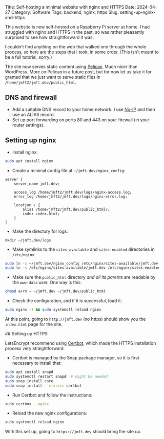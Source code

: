 Title: Self-hosting a minimal website with nginx and HTTPS
Date: 2024-04-27
Category: Software
Tags: backend, nginx, https
Slug: setting-up-nginx-and-https

This website is now self-hosted on a Raspberry Pi server at home. I had
struggled with nginx and HTTPS in the past, so was rather pleasantly
surprised to see how straightforward it was.

I couldn't find anything on the web that walked one through the whole
process, so here are the steps that I took, in some order. (This isn't
meant to be a full tutorial, sorry.)

The site now serves static content using
[Pelican](https://getpelican.com). Much nicer than WordPress. More on
Pelican in a future post, but for now let us take it for granted that we
just want to serve static files in `/home/jmft2/jmft.dev/public_html`.


## DNS and firewall

* Add a suitable DNS record to your home network. I use
    [No-IP](https://noip.com) and then use an ALIAS record.
* Set up port forwarding on ports 80 and 443 on your firewall (in your
    router settings).


## Setting up nginx

* Install nginx:
```bash
sudo apt install nginx
```

* Create a minimal config file at `~/jmft.dev/nginx_config`:
```
server {
    server_name jmft.dev;

    access_log /home/jmft2/jmft.dev/logs/nginx-access.log;
    error_log /home/jmft2/jmft.dev/logs/nginx-error.log;

    location / {
        alias /home/jmft2/jmft.dev/public_html/;
        index index.html;
    }
}
```

* Make the directory for logs:
```
mkdir ~/jmft.dev/logs
```

* Make symlinks to the `sites-available` and `sites-enabled` directories
  in `/etc/nginx`:
```bash
sudo ln -s ~/jmft.dev/nginx_config /etc/nginx/sites-available/jmft.dev
sudo ln -s /etc/nginx/sites-available/jmft.dev /etc/nginx/sites-enabled/jmft.dev
```

* Make sure the `public_html` directory *and all its parents* are
    readable by the `www-data` user. One way is this:
```bash
chmod a+rX ~ ~/jmft.dev ~/jmft.dev/public_html
```

* Check the configuration, and if it is successful, load it:
```bash
sudo nginx -t && sudo systemctl reload nginx
```

At this point, going to `http://jmft.dev` (no https) should show you the
`index.html` page for the site.


## Setting up HTTPS

LetsEncrypt recommend using [Certbot](https://certbot.eff.org/), which
made the HTTPS installation process very straightforward.

* Certbot is managed by the Snap package manager, so it is first
    necessary to install that:
```bash
sudo apt install snapd
sudo systemctl restart snapd  # might be needed
sudo snap install core
sudo snap install --classic certbot
```
* Run Certbot and follow the instructions:
```bash
sudo certbox --nginx
```
* Reload the new nginx configurations:
```bash
sudo systemctl reload nginx
```
With this set up, going to `https://jmft.dev` should bring the site up.
